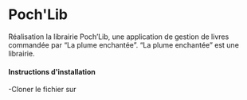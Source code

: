 # Poch'Lib

Réalisation la librairie Poch’Lib, une application de gestion de livres commandée par “La plume enchantée”. “La plume enchantée” est une librairie.

#### Instructions d'installation

-Cloner le fichier sur 
